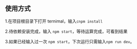 ## 使用方式

1.在项目根目录下打开 ternimal，输入`cnpm install`

2.待依赖安装完成，输入 `npm start`，等待运算完成，可看到结果

3.如果已经输入过一次 `npm start`，下次运行只需输入`npm run dev`。
